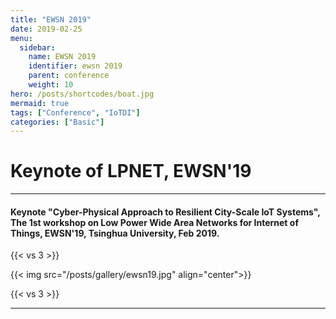 ```yaml
---
title: "EWSN 2019"
date: 2019-02-25
menu:
  sidebar:
    name: EWSN 2019
    identifier: ewsn 2019
    parent: conference
    weight: 10
hero: /posts/shortcodes/boat.jpg
mermaid: true
tags: ["Conference", "IoTDI"]
categories: ["Basic"]
---
```

# Keynote of LPNET, EWSN'19

---

#### Keynote "Cyber-Physical Approach to Resilient City-Scale IoT Systems", The 1st workshop on Low Power Wide Area Networks for Internet of Things, EWSN'19, Tsinghua University, Feb 2019.

{{< vs 3 >}}

{{< img src="/posts/gallery/ewsn19.jpg" align="center">}}

{{< vs 3 >}}



---
